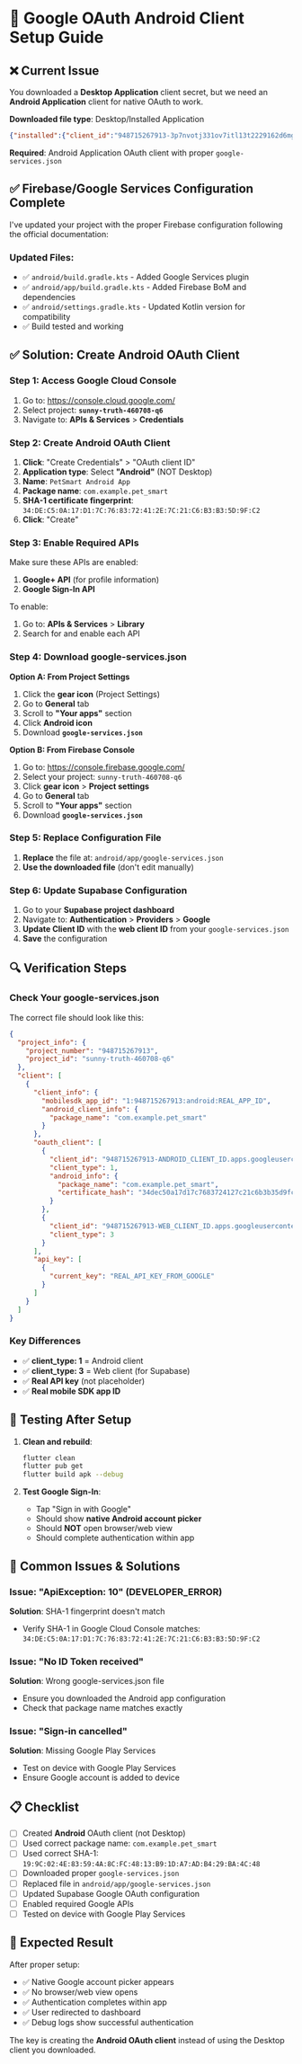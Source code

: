 # 🔧 Google OAuth Android Client Setup Guide

## ❌ **Current Issue**

You downloaded a **Desktop Application** client secret, but we need an **Android Application** client for native OAuth to work.

**Downloaded file type**: Desktop/Installed Application
```json
{"installed":{"client_id":"948715267913-3p7nvotj331ov7itl13t2229162d6mg6.apps.googleusercontent.com",...}}
```

**Required**: Android Application OAuth client with proper `google-services.json`

## ✅ **Firebase/Google Services Configuration Complete**

I've updated your project with the proper Firebase configuration following the official documentation:

### **Updated Files**:
- ✅ `android/build.gradle.kts` - Added Google Services plugin
- ✅ `android/app/build.gradle.kts` - Added Firebase BoM and dependencies
- ✅ `android/settings.gradle.kts` - Updated Kotlin version for compatibility
- ✅ Build tested and working

## ✅ **Solution: Create Android OAuth Client**

### **Step 1: Access Google Cloud Console**

1. Go to: https://console.cloud.google.com/
2. Select project: **`sunny-truth-460708-q6`**
3. Navigate to: **APIs & Services** > **Credentials**

### **Step 2: Create Android OAuth Client**

1. **Click**: "Create Credentials" > "OAuth client ID"
2. **Application type**: Select **"Android"** (NOT Desktop)
3. **Name**: `PetSmart Android App`
4. **Package name**: `com.example.pet_smart`
5. **SHA-1 certificate fingerprint**: `34:DE:C5:0A:17:D1:7C:76:83:72:41:2E:7C:21:C6:B3:B3:5D:9F:C2`
6. **Click**: "Create"

### **Step 3: Enable Required APIs**

Make sure these APIs are enabled:
1. **Google+ API** (for profile information)
2. **Google Sign-In API**

To enable:
1. Go to: **APIs & Services** > **Library**
2. Search for and enable each API

### **Step 4: Download google-services.json**

**Option A: From Project Settings**
1. Click the **gear icon** (Project Settings)
2. Go to **General** tab
3. Scroll to **"Your apps"** section
4. Click **Android icon**
5. Download **`google-services.json`**

**Option B: From Firebase Console**
1. Go to: https://console.firebase.google.com/
2. Select your project: `sunny-truth-460708-q6`
3. Click **gear icon** > **Project settings**
4. Go to **General** tab
5. Scroll to **"Your apps"** section
6. Download **`google-services.json`**

### **Step 5: Replace Configuration File**

1. **Replace** the file at: `android/app/google-services.json`
2. **Use the downloaded file** (don't edit manually)

### **Step 6: Update Supabase Configuration**

1. Go to your **Supabase project dashboard**
2. Navigate to: **Authentication** > **Providers** > **Google**
3. **Update Client ID** with the **web client ID** from your `google-services.json`
4. **Save** the configuration

## 🔍 **Verification Steps**

### **Check Your google-services.json**

The correct file should look like this:
```json
{
  "project_info": {
    "project_number": "948715267913",
    "project_id": "sunny-truth-460708-q6"
  },
  "client": [
    {
      "client_info": {
        "mobilesdk_app_id": "1:948715267913:android:REAL_APP_ID",
        "android_client_info": {
          "package_name": "com.example.pet_smart"
        }
      },
      "oauth_client": [
        {
          "client_id": "948715267913-ANDROID_CLIENT_ID.apps.googleusercontent.com",
          "client_type": 1,
          "android_info": {
            "package_name": "com.example.pet_smart",
            "certificate_hash": "34dec50a17d17c7683724127c21c6b3b35d9fc2"
          }
        },
        {
          "client_id": "948715267913-WEB_CLIENT_ID.apps.googleusercontent.com",
          "client_type": 3
        }
      ],
      "api_key": [
        {
          "current_key": "REAL_API_KEY_FROM_GOOGLE"
        }
      ]
    }
  ]
}
```

### **Key Differences**
- ✅ **client_type: 1** = Android client
- ✅ **client_type: 3** = Web client (for Supabase)
- ✅ **Real API key** (not placeholder)
- ✅ **Real mobile SDK app ID**

## 🧪 **Testing After Setup**

1. **Clean and rebuild**:
   ```bash
   flutter clean
   flutter pub get
   flutter build apk --debug
   ```

2. **Test Google Sign-In**:
   - Tap "Sign in with Google"
   - Should show **native Android account picker**
   - Should **NOT** open browser/web view
   - Should complete authentication within app

## 🚨 **Common Issues & Solutions**

### **Issue**: "ApiException: 10" (DEVELOPER_ERROR)
**Solution**: SHA-1 fingerprint doesn't match
- Verify SHA-1 in Google Cloud Console matches: `34:DE:C5:0A:17:D1:7C:76:83:72:41:2E:7C:21:C6:B3:B3:5D:9F:C2`

### **Issue**: "No ID Token received"
**Solution**: Wrong google-services.json file
- Ensure you downloaded the Android app configuration
- Check that package name matches exactly

### **Issue**: "Sign-in cancelled"
**Solution**: Missing Google Play Services
- Test on device with Google Play Services
- Ensure Google account is added to device

## 📋 **Checklist**

- [ ] Created **Android** OAuth client (not Desktop)
- [ ] Used correct package name: `com.example.pet_smart`
- [ ] Used correct SHA-1: `19:9C:02:4E:83:59:4A:8C:FC:48:13:B9:1D:A7:AD:B4:29:BA:4C:48`
- [ ] Downloaded proper `google-services.json`
- [ ] Replaced file in `android/app/google-services.json`
- [ ] Updated Supabase Google OAuth configuration
- [ ] Enabled required Google APIs
- [ ] Tested on device with Google Play Services

## 🎯 **Expected Result**

After proper setup:
- ✅ Native Google account picker appears
- ✅ No browser/web view opens
- ✅ Authentication completes within app
- ✅ User redirected to dashboard
- ✅ Debug logs show successful authentication

The key is creating the **Android OAuth client** instead of using the Desktop client you downloaded.
